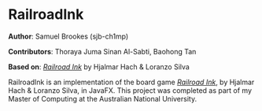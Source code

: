 # RailroadInk

**Author**: Samuel Brookes (sjb-ch1mp)

**Contributors**: Thoraya Juma Sinan Al-Sabti, Baohong Tan

**Based on**: *[Railroad Ink](https://www.amazon.com/Railroad-Ink-Red-Blue-Game/dp/B07GQ4ZKGX)* by Hjalmar Hach & Loranzo Silva

RailroadInk is an implementation of the board game *[Railroad Ink](https://www.amazon.com/Railroad-Ink-Red-Blue-Game/dp/B07GQ4ZKGX)*, by Hjalmar Hach & Loranzo Silva, in JavaFX. This project was completed as part of my Master of Computing at the Australian National University.
